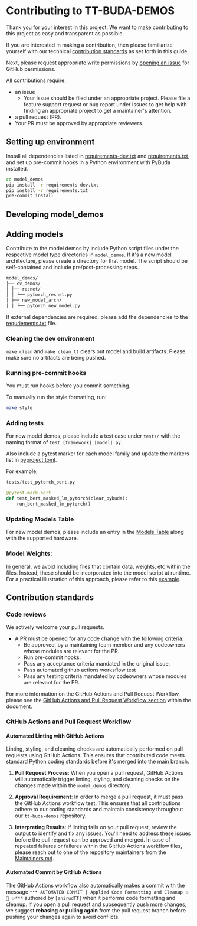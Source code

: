 # Contributing to TT-BUDA-DEMOS

Thank you for your interest in this project.
We want to make contributing to this project as easy and transparent as possible.

If you are interested in making a contribution, then please familiarize
yourself with our technical [contribution standards](#contribution-standards) as set forth in this guide.

Next, please request appropriate write permissions by [opening an
issue](https://github.com/tenstorrent/tt-buda/issues/new/choose) for
GitHub permissions.

All contributions require:

- an issue
  - Your issue should be filed under an appropriate project. Please file a
    feature support request or bug report under Issues to get help with finding
    an appropriate project to get a maintainer's attention.
- a pull request (PR).
- Your PR must be approved by appropriate reviewers.


## Setting up environment

Install all dependencies listed in [requirements-dev.txt](model_demos/requirements-dev.txt) and [requirements.txt](model_demos/requirements.txt), and set up pre-commit hooks in a Python environment with PyBuda installed.


```bash
cd model_demos
pip install -r requirements-dev.txt
pip install -r requirements.txt
pre-commit install
```

## Developing model_demos

## Adding models

Contribute to the model demos by include Python script files under the respective model type directories in `model_demos`. If it's a new model architecture, please create a directory for that model. The script should be self-contained and include pre/post-processing steps.

```bash
model_demos/
├── cv_demos/
│ ├── resnet/
│ │ └── pytorch_resnet.py
│ ├── new_model_arch/
│ │ └── pytorch_new_model.py
```

If external dependencies are required, please add the dependencies to the [requriements.txt](requirements.txt) file.

### Cleaning the dev environment

`make clean` and `make clean_tt` clears out model and build artifacts. Please make sure no artifacts are being pushed.

### Running pre-commit hooks

You must run hooks before you commit something.

To manually run the style formatting, run:

```bash
make style
```

### Adding tests

For new model demos, please include a test case under `tests/` with the naming format of `test_[framework]_[model].py`.

Also include a pytest marker for each model family and update the markers list in [pyproject.toml](pyproject.toml).

For example,

```python
tests/test_pytorch_bert.py

@pytest.mark.bert
def test_bert_masked_lm_pytorch(clear_pybuda):
    run_bert_masked_lm_pytorch()
```

### Updating Models Table

For new model demos, please include an entry in the [Models Table](README.md/#models-table) along with the supported hardware.


### Model Weights:

In general, we avoid including files that contain data, weights, etc within the files. Instead, these should be incorporated into the model script at runtime. For a practical illustration of this approach, please refer to this [example](https://github.com/tenstorrent/tt-buda-demos/blob/main/model_demos/cv_demos/resnet/onnx_resnet.py#L68).

## Contribution standards

### Code reviews

We actively welcome your pull requests.
- A PR must be opened for any code change with the following criteria:
  - Be approved, by a maintaining team member and any codeowners whose modules
    are relevant for the PR.
  - Run pre-commit hooks.
  - Pass any acceptance criteria mandated in the original issue.
  - Pass automated github actions worksflow test
  - Pass any testing criteria mandated by codeowners whose modules are relevant
    for the PR.

For more information on the GitHub Actions and Pull Request Workflow, please see the [GitHub Actions and Pull Request Workflow section](#github-actions-and-pull-request-workflow) within the document.

### GitHub Actions and Pull Request Workflow

#### Automated Linting with GitHub Actions

Linting, styling, and cleaning checks are automatically performed on pull requests using GitHub Actions. This ensures that contributed code meets standard Python coding standards before it's merged into the main branch.

1. **Pull Request Process**: When you open a pull request, GitHub Actions will automatically trigger linting, styling, and cleaning checks on the changes made within the `model_demos` directory.

2. **Approval Requirement**: In order to merge a pull request, it must pass the GitHub Actions workflow test. This ensures that all contributions adhere to our coding standards and maintain consistency throughout our `tt-buda-demos` repository.

3. **Interpreting Results**: If linting fails on your pull request, review the output to identify and fix any issues. You'll need to address these issues before the pull request can be approved and merged. In case of repeated failures or failures within the GitHub Actions workflow files, please reach out to one of the repository maintainers from the [Maintainers.md](MAINTAINERS.md).

#### Automated Commit by GitHub Actions

The GitHub Actions workflow also automatically makes a commit with the message ```*** AUTOMATED COMMIT | Applied Code Formatting and Cleanup ✨ 🍰 ✨***``` authored by ```[anirudTT]``` when it performs code formatting and cleanup. If you open a pull request and subsequently push more changes, we suggest **rebasing or pulling again** from the pull request branch before pushing your changes again to avoid conflicts.


